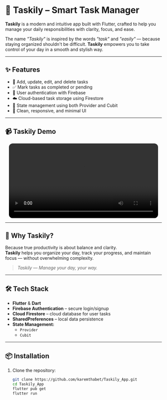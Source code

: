 # 📱 Taskily – Smart Task Manager

**Taskily** is a modern and intuitive app built with Flutter, crafted to help you manage your daily responsibilities with clarity, focus, and ease.

The name *"Taskily"* is inspired by the words *"task"* and *"easily"* — because staying organized shouldn't be difficult. **Taskily** empowers you to take control of your day in a smooth and stylish way.

---

## ✨ Features

- 📝 Add, update, edit, and delete tasks  
- ✅ Mark tasks as completed or pending  
- 🔐 User authentication with Firebase  
- ☁️ Cloud-based task storage using Firestore  
- 🔄 State management using both Provider and Cubit  
- 🎨 Clean, responsive, and minimal UI

---

## 📹 Taskily Demo

<div align="center">
  <video src="https://github.com/user-attachments/assets/dd6b80c9-ccc5-47be-8b7b-a1108872acaa" controls width="480" style="border-radius: 12px;"></video>
</div>

---

## 🚀 Why Taskily?

Because true productivity is about balance and clarity.  
**Taskily** helps you organize your day, track your progress, and maintain focus — without overwhelming complexity.

> *Taskily — Manage your day, your way.*

---

## 🛠️ Tech Stack

- **Flutter** & **Dart**  
- **Firebase Authentication** – secure login/signup  
- **Cloud Firestore** – cloud database for user tasks  
- **SharedPreferences** – local data persistence  
- **State Management:**  
  - `Provider`  
  - `Cubit`  

---

## 📦 Installation

1. Clone the repository:
   ```bash
   git clone https://github.com/karemthabet/Taskily_App.git
   cd Taskily_App
   flutter pub get
   flutter run
